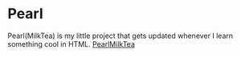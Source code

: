 # Pearl
Pearl(MilkTea) is my little project that gets updated whenever I learn something cool in HTML.
<a href="PearlMilkTea.html">PearlMilkTea</a>
<link rel="icon" type="image/x-icon" href="https://raw.githubusercontent.com/my4s/Pearl/main/pearl.png">
